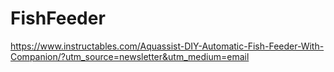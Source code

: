 # FishFeeder

https://www.instructables.com/Aquassist-DIY-Automatic-Fish-Feeder-With-Companion/?utm_source=newsletter&utm_medium=email
